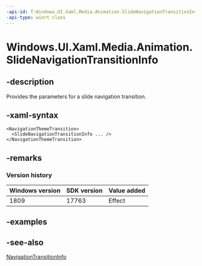```yaml
---
-api-id: T:Windows.UI.Xaml.Media.Animation.SlideNavigationTransitionInfo
-api-type: winrt class
---
```


<!-- Class syntax.
public class SlideNavigationTransitionInfo : Windows.UI.Xaml.Media.Animation.NavigationTransitionInfo, Windows.UI.Xaml.Media.Animation.ISlideNavigationTransitionInfo
-->

# Windows.UI.Xaml.Media.Animation.SlideNavigationTransitionInfo

## -description
Provides the parameters for a slide navigation transition.



## -xaml-syntax
```xaml
<NavigationThemeTransition>
  <SlideNavigationTransitionInfo ... />
</NavigationThemeTransition>
```


## -remarks

### Version history

| Windows version | SDK version | Value added |
| -- | -- | -- |
| 1809 | 17763 | Effect |

## -examples

## -see-also
[NavigationTransitionInfo](navigationtransitioninfo.md)
